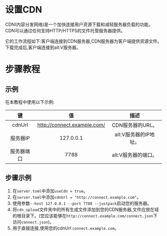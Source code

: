 # 设置CDN 

CDN(内容分发网络)是一个加快连接用户资源下载和减轻服务器负载的功能。CDN可以通过任何支持HTTP/HTTPS的文件托管服务器提供。

它的工作流程如下:客户端连接到CDN服务器,CDN服务器为客户端提供资源文件。下载完成后,客户端连接到alt:V服务器。

# 步骤教程

## 示例

在本教程中使用以下示例:

| 键   |       值        |         描述          | 
| :--: | :-----------: | :-----------------: |  
| cdnUrl  | http://connect.example.com/ | CDN服务器的URL。 |
| 服务器IP   |   127.0.0.1         | alt:V服务器的IP地址。|
| 服务器端口 |   7788                | alt:V服务器的端口。   |

## 步骤示例

1. 在`server.toml`中添加`useCdn = true`。
2. 在`server.toml`中添加`cdnUrl = "http://connect.example.com"`。
3. 使用参数`--host 127.0.0.1 --port 7788 --justpack`启动您的服务器。
4. 将`cdn_upload`文件夹中的所有生成文件添加到您的CDN服务器,文件应放在域的根目录下。(您应该能够在`http://connect.example.com/connect.json`下访问`connect.json`)。 
5. 用于直接连接,使用您的cdnUrl `connect.example.com`。
